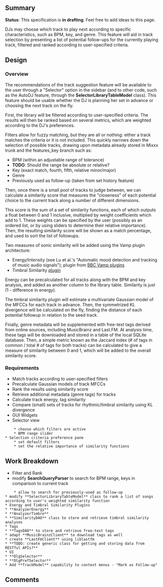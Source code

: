 ## Summary

**Status**: This specification is **in drafting**. Feel free to add
ideas to this page.

DJs may choose which track to play next according to specific
characteristics, such as BPM, key, and genre. This feature will aid in
track selection by presenting a list of potential follow-ups for the
currently playing track, filtered and ranked according to user-specified
criteria.

## Design

### Overview

The recommendations of the track suggestion feature will be available to
the user through a "Selector" option in the sidebar (and to other code,
such as the AutoDJ feature, through the **SelectorLibraryTableModel**
class). This feature should be usable whether the DJ is planning her set
in advance or choosing the next track on the fly.

First, the library will be filtered according to user-specified
criteria. The results will then be ranked based on several metrics,
which are weighted according to the DJ's preferences.

Filters allow for fuzzy matching, but they are all or nothing: either a
track matches the criteria or it is not included. This quickly narrows
down the selection of possible tracks, drawing upon metadata already
stored in Mixxx trunk and the features\_key branch such as:

  - BPM (within an adjustable range of tolerance)
  - **TODO**: Should the range be absolute or relative?
  - Key (exact match, fourth, fifth, relative minor/major)
  - Genre
  - Previously used as follow-up (taken from set history feature)

Then, once there is a small pool of tracks to judge between, we can
calculate a similarity score that measures the "closeness" of each
potential choice to the current track along a number of different
dimensions.

This score is the sum of a set of similarity functions, each of which
outputs a float between 0 and 1 inclusive, multiplied by weight
coefficients which add to 1. These weights can be specified by the user
(possibly as an ordered list, or by using sliders to determine their
relative importance). Then, the resulting similarity score will be shown
as a match percentage, and used to sort the list of followups.

Two measures of sonic similarity will be added using the Vamp plugin
architecture:

  - Energy/Intensity (see Lu et al.'s "Automatic mood detection and
    tracking of music audio signals"); plugin from [BBC Vamp
    plugins](https://github.com/bbcrd/bbc-vamp-plugins/)
  - Timbral Similarity
    [plugin](http://vamp-plugins.org/plugin-doc/qm-vamp-plugins.html#qm-similarity)

Energy can be precalculated for all tracks along with the BPM and key
analysis, and added as another column to the library table. Similarity
is just (1 - difference in energy).

The timbral similarity plugin will estimate a multivariate Gaussian
model of the MFCCs for each track in advance. Then, the symmetrized KL
divergence will be calculated on the fly, finding the distance of each
potential followup in relation to the seed track.

Finally, genre metadata will be supplemented with free-text tags derived
from online sources, including MusicBrainz and Last.FM. At analysis
time, these tags will be downloaded and stored in a table of the local
SQLite database. Then, a simple metric known as the Jaccard index (\# of
tags in common / total \# of tags for both tracks) can be calculated to
give a measure of similarity between 0 and 1, which will be added to the
overall similarity score.

### Requirements

  - Match tracks according to user-specified filters
  - Precalculate Gaussian models of track MFCCs
  - Rank the results using similarity score
  - Retrieve additional metadata (genre tags) for tracks
  - Calculate track energy, tag similarity
  - Compare (small) sets of tracks for rhythmic/timbral similarity using
    KL divergence
  - GUI Widgets
  - Selector view

<!-- end list -->

``` 
    * choose which filters are active
    * BPM range slider
* Selection criteria preference pane
    * set default filters 
    * set the relative importance of similarity functions
```

## Work Breakdown

  - Filter and Rank
  - modify **SearchQueryParser** to search for BPM range, keys in
    comparison to current track

<!-- end list -->

``` 
    * allow to search for previously-used as follow-up 
* modify **SelectorLibraryTableModel** class to rank a list of songs according to user's weighted similarity function
* Energy and Timbral Similarity Plugins
* **AnalyzerEnergy**
* **AnalyzerTimbre**
* **SimilarityDAO** class to store and retrieve timbral similarity analyses
* Tags
* **TagsDAO** to store and retrieve free-text tags
* adapt **MusicBrainzClient** to download tags as well
* create **LastFmClient** using liblastfm
* **TODO: create generic class for getting and storing data from RESTful APIs?**
* UI
* **DlgSelector**
* **DlgPrefSelector**
* Add **TrackModel** capability to context menus - "Mark as Follow-up"
```

## Comments
